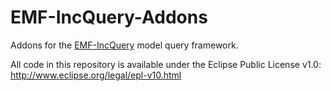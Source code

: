 EMF-IncQuery-Addons
===================

Addons for the [EMF-IncQuery](http://viatra.inf.mit.bme.hu/incquery) model query framework.


All code in this repository is available under the Eclipse Public License v1.0: http://www.eclipse.org/legal/epl-v10.html

